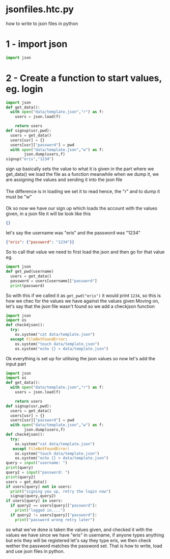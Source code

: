 # jsonfiles.htc.py
how to write to json files in python

# 1 - import json
```python
import json
```

# 2 - Create a function to start values, eg. login
```python
import json
def get_data():
  with open("data/template.json","r") as f:
  	users = json.load(f)

	return users
def signup(usr,pwd):
  users = get_data()
  users[usr] = {}
  users[usr]["password"] = pwd
  with open("data/template.json","w") as f:
		json.dump(users,f)
signup("eris","1234")
```
sign up basically sets the value to what it is given
in the part where we get_data()
we load the file as a function
meanwhile when we dump it, we are assigning the values and sending it into the json file
####
The difference is in loading we set it to read hence, the "r" and to dump it must be "w"
####
Ok so now we have our sign up which loads the account with the values given, in a json file it will be look like this
```json
{}
```
let's say the username was "eris" and the password was "1234"
```json
{"eris": {"password": "1234"}}
```
So to call that value we need to first load the json and then go for that value eg.
```python
import json
def get_pwd(username)
  users = get_data()
  password = users[username]["password"]
  print(password)
````
So with this if we called it as `get_pwd("eris")` it would print `1234`, so this is how we chec for the values we have against the values given
Moving on, let's say that the json file wasn't found so we add a checkjson function
```python
import json
import os
def check4json():
  try:
    os.system("cat data/template.json")
  except FileNotFoundError:
    os.system("touch data/template.json")
    os.system("echo {} > data/template.json")
```
Ok everything is set up for utilising the json values so now let's add the input part
```python
import json
import os
def get_data():
  with open("data/template.json","r") as f:
  	users = json.load(f)

	return users
def signup(usr,pwd):
  users = get_data()
  users[usr] = {}
  users[usr]["password"] = pwd
  with open("data/template.json","w") as f:
		json.dump(users,f)
def check4json():
  try:
    os.system("cat data/template.json")
   except FileNotFoundError:
    os.system("touch data/template.json")
    os.system("echo {} > data/template.json")
query = input("username: ")
print(query)
query2 = input("password: ")
print(query2)
users = get_data()
if users[query] not in users:
  print("signing you up, retry the login now")
  signup(query,query2)
if users[query] in users:
  if query2 == users[query]["password"]:
    print("logged in....")
  if query2 != users[query]["password"]:
    print("password wrong retry later")
```
so what we've done is taken the values given, and checked it with the values we have
since we have "eris" in username, if anyone types anything but eris they will be registered
let's say they type eris, we then check wether the password matches the password set.
That is how to write, load and use json files in python.
